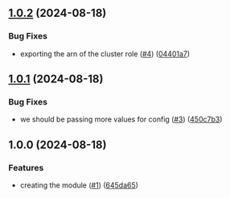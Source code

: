 ## [1.0.2](https://github.com/StoopidCompany/EKS-INATOR/compare/v1.0.1...v1.0.2) (2024-08-18)

### Bug Fixes

* exporting the arn of the cluster role ([#4](https://github.com/StoopidCompany/EKS-INATOR/issues/4)) ([04401a7](https://github.com/StoopidCompany/EKS-INATOR/commit/04401a7dcee53139ee2380255e6963183aae50c1))

## [1.0.1](https://github.com/StoopidCompany/EKS-INATOR/compare/v1.0.0...v1.0.1) (2024-08-18)

### Bug Fixes

* we should be passing more values for config ([#3](https://github.com/StoopidCompany/EKS-INATOR/issues/3)) ([450c7b3](https://github.com/StoopidCompany/EKS-INATOR/commit/450c7b3d0d44ce5c974696752acdd6ca485d747f))

## 1.0.0 (2024-08-18)

### Features

* creating the module ([#1](https://github.com/StoopidCompany/EKS-INATOR/issues/1)) ([645da65](https://github.com/StoopidCompany/EKS-INATOR/commit/645da6532297a809fb3e2e18a82c7c494e0772d5))
